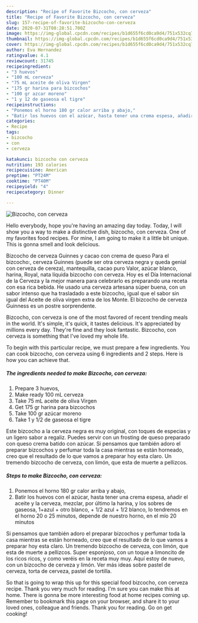```yaml
---
description: "Recipe of Favorite Bizcocho, con cerveza"
title: "Recipe of Favorite Bizcocho, con cerveza"
slug: 157-recipe-of-favorite-bizcocho-con-cerveza
date: 2020-07-31T08:28:51.700Z
image: https://img-global.cpcdn.com/recipes/b1d655f6cd0ca9d4/751x532cq70/bizcocho-con-cerveza-foto-principal.jpg
thumbnail: https://img-global.cpcdn.com/recipes/b1d655f6cd0ca9d4/751x532cq70/bizcocho-con-cerveza-foto-principal.jpg
cover: https://img-global.cpcdn.com/recipes/b1d655f6cd0ca9d4/751x532cq70/bizcocho-con-cerveza-foto-principal.jpg
author: Eva Hernandez
ratingvalue: 4.1
reviewcount: 31745
recipeingredient:
- "3 huevos"
- "100 mL cerveza"
- "75 mL aceite de oliva Virgen"
- "175 gr harina para bizcochos"
- "100 gr azcar moreno"
- "1 y 12 de gaseosa el tigre"
recipeinstructions:
- "Ponemos el horno 180 gr calor arriba y abajo,"
- "Batir los huevos con el azúcar, hasta tener una crema espesa, añadir el aceite y la cerveza, mezclar, por último la harina, y los sobres de gaseosa, 1+azul + otro blanco, + 1/2 azul + 1/2 blanco, lo tendremos en el horno 20 o 25 minutos, depende de nuestro horno, en el mío 20 minutos"
categories:
- Recipe
tags:
- bizcocho
- con
- cerveza

katakunci: bizcocho con cerveza 
nutrition: 193 calories
recipecuisine: American
preptime: "PT24M"
cooktime: "PT40M"
recipeyield: "4"
recipecategory: Dinner

---
```



![Bizcocho, con cerveza](https://img-global.cpcdn.com/recipes/b1d655f6cd0ca9d4/751x532cq70/bizcocho-con-cerveza-foto-principal.jpg)

Hello everybody, hope you're having an amazing day today. Today, I will show you a way to make a distinctive dish, bizcocho, con cerveza. One of my favorites food recipes. For mine, I am going to make it a little bit unique. This is gonna smell and look delicious.

Bizcocho de cerveza Guinnes y cacao con crema de queso Para el bizcocho:, cerveza Guinnes (puede ser otra cerveza negra y queda genial con cerveza de cereza), mantequilla, cacao puro Valor, azúcar blanco, harina, Royal, nata líquida bizcocho con cerveza. Hoy es el Día Internacional de la Cerveza y la mejor manera para celebrarlo es preparando una receta con esa rica bebida. He usado una cerveza artesana súper buena, con un sabor intenso que ha trasladado a este bizcocho, igual que el sabor sin igual del Aceite de oliva virgen extra de los Monte. El bizcocho de cerveza Guinness es un postre sorprendente.

Bizcocho, con cerveza is one of the most favored of recent trending meals in the world. It's simple, it's quick, it tastes delicious. It's appreciated by millions every day. They're fine and they look fantastic. Bizcocho, con cerveza is something that I've loved my whole life.


To begin with this particular recipe, we must prepare a few ingredients. You can cook bizcocho, con cerveza using 6 ingredients and 2 steps. Here is how you can achieve that.

<!--inarticleads1-->

##### The ingredients needed to make Bizcocho, con cerveza:

1. Prepare 3 huevos,
1. Make ready 100 mL cerveza
1. Take 75 mL aceite de oliva Virgen
1. Get 175 gr harina para bizcochos
1. Take 100 gr azúcar moreno
1. Take 1 y 1/2 de gaseosa el tigre


Este bizcocho a la cerveza negra es muy original, con toques de especias y un ligero sabor a regaliz. Puedes servir con un frosting de queso preparado con queso crema batido con azúcar. Si pensamos que también adoro el preparar bizcochos y perfumar toda la casa mientras se están horneado, creo que el resultado de lo que vamos a preparar hoy esta claro. Un tremendo bizcocho de cerveza, con limón, que esta de muerte a pellizcos. 

<!--inarticleads2-->

##### Steps to make Bizcocho, con cerveza:

1. Ponemos el horno 180 gr calor arriba y abajo,
1. Batir los huevos con el azúcar, hasta tener una crema espesa, añadir el aceite y la cerveza, mezclar, por último la harina, y los sobres de gaseosa, 1+azul + otro blanco, + 1/2 azul + 1/2 blanco, lo tendremos en el horno 20 o 25 minutos, depende de nuestro horno, en el mío 20 minutos


Si pensamos que también adoro el preparar bizcochos y perfumar toda la casa mientras se están horneado, creo que el resultado de lo que vamos a preparar hoy esta claro. Un tremendo bizcocho de cerveza, con limón, que esta de muerte a pellizcos. Super esponjoso, con un toque a limoncito de los ricos ricos, y como veréis en la receta muy muy. Aquí estoy de nuevo, con un bizcocho de cerveza y limón. Ver más ideas sobre pastel de cerveza, torta de cerveza, pastel de tortilla. 

So that is going to wrap this up for this special food bizcocho, con cerveza recipe. Thank you very much for reading. I'm sure you can make this at home. There is gonna be more interesting food at home recipes coming up. Remember to bookmark this page on your browser, and share it to your loved ones, colleague and friends. Thank you for reading. Go on get cooking!
